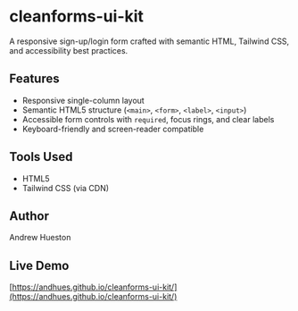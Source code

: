 # cleanforms-ui-kit

A responsive sign-up/login form crafted with semantic HTML, Tailwind CSS, and accessibility best practices.

## Features
- Responsive single-column layout
- Semantic HTML5 structure (`<main>`, `<form>`, `<label>`, `<input>`)
- Accessible form controls with `required`, focus rings, and clear labels
- Keyboard-friendly and screen-reader compatible

## Tools Used
- HTML5
- Tailwind CSS (via CDN)

## Author
Andrew Hueston
## Live Demo
[https://andhues.github.io/cleanforms-ui-kit/](https://andhues.github.io/cleanforms-ui-kit/)
